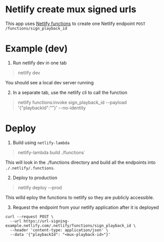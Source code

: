 # Netlify create mux signed urls

This app uses [Netlify functions](https://www.netlify.com/docs/functions/) to create one
Netlify endpoint `POST /functions/sign_playback_id`

# Example (dev)

1. Run netlify dev in one tab

> netlify dev

You should see a local dev server running

2. In a separate tab, use the netlify cli to call the function

>  netlify functions:invoke sign_playback_id --payload '{"playbackId":"<example-playback-id>"}' --no-identity

# Deploy

1. Build using `netlify-lambda`

> netlify-lambda build ./functions`

This will look in the ./functions directory and build all the endpoints into `./.netlify/.functions`.

2. Deploy to production

> netlify deploy --prod

This willd eploy the functions to netlify so they are publicly accessible.

3. Request the endpoint from your netlify application after it is deployed

```
curl --request POST \
  --url https://url-signing-example.netlify.com/.netlify/functions/sign_playback_id \
  --header 'content-type: application/json' \
  --data '{"playbackId": "<mux-playback-id>"}'
```
